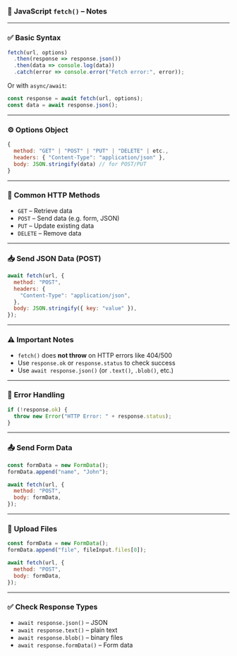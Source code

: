 ### 📘 **JavaScript `fetch()` – Notes**

---

### ✅ **Basic Syntax**

```js
fetch(url, options)
  .then(response => response.json())
  .then(data => console.log(data))
  .catch(error => console.error("Fetch error:", error));
```

Or with `async/await`:

```js
const response = await fetch(url, options);
const data = await response.json();
```

---

### ⚙️ **Options Object**

```js
{
  method: "GET" | "POST" | "PUT" | "DELETE" | etc.,
  headers: { "Content-Type": "application/json" },
  body: JSON.stringify(data) // for POST/PUT
}
```

---

### 📡 **Common HTTP Methods**

* `GET` – Retrieve data
* `POST` – Send data (e.g. form, JSON)
* `PUT` – Update existing data
* `DELETE` – Remove data

---

### 📥 **Send JSON Data (POST)**

```js
await fetch(url, {
  method: "POST",
  headers: {
    "Content-Type": "application/json",
  },
  body: JSON.stringify({ key: "value" }),
});
```

---

### ⚠️ **Important Notes**

* `fetch()` does **not throw** on HTTP errors like 404/500
* Use `response.ok` or `response.status` to check success
* Use `await response.json()` (or `.text()`, `.blob()`, etc.)

---

### 🚨 **Error Handling**

```js
if (!response.ok) {
  throw new Error("HTTP Error: " + response.status);
}
```

---

### 📤 **Send Form Data**

```js
const formData = new FormData();
formData.append("name", "John");

await fetch(url, {
  method: "POST",
  body: formData,
});
```

---

### 📁 **Upload Files**

```js
const formData = new FormData();
formData.append("file", fileInput.files[0]);

await fetch(url, {
  method: "POST",
  body: formData,
});
```

---

### ✅ **Check Response Types**

* `await response.json()` – JSON
* `await response.text()` – plain text
* `await response.blob()` – binary files
* `await response.formData()` – Form data